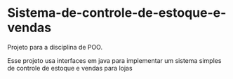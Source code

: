 # Sistema-de-controle-de-estoque-e-vendas
Projeto para a disciplina de POO.

Esse projeto usa interfaces em java para implementar um sistema simples de controle de estoque e vendas para lojas
